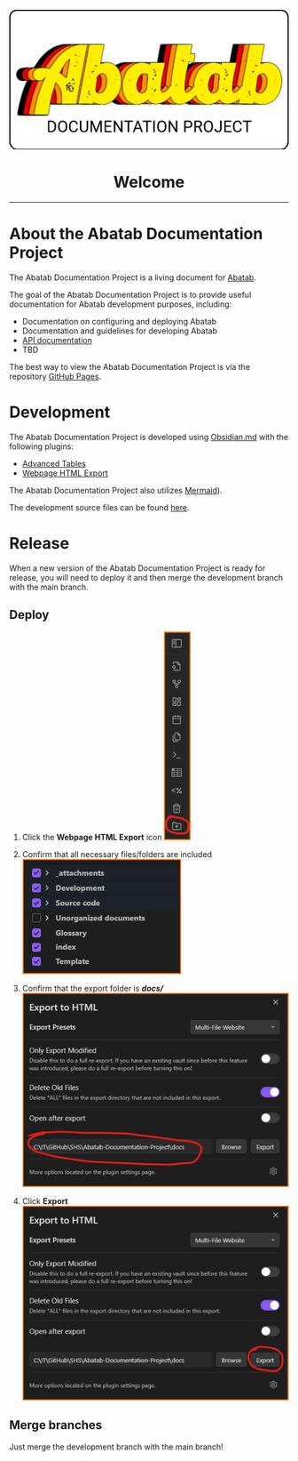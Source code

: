 <!-- This documentation is incomplete. -->

<div align="center">

![](_attachments/Logo/AbatabDocumentationProjectLogo.png)
	<h1>
		Welcome
	</h1>
</div>

***

# About the Abatab Documentation Project

The Abatab Documentation Project is a living document for [Abatab](https://github.com/spectrum-health-systems/Abatab).

The goal of the Abatab Documentation Project is to provide useful documentation for Abatab development purposes, including:

- Documentation on configuring and deploying Abatab
- Documentation and guidelines for developing Abatab
- [API documentation](https://spectrum-health-systems.github.io/Abatab/)
- TBD

The best way to view the Abatab Documentation Project is via the repository [GitHub Pages](https://spectrum-health-systems.github.io/Abatab-Documentation-Project/).

# Development

The Abatab Documentation Project is developed using [Obsidian.md](https://obsidian.md/) with the following plugins:

- [Advanced Tables](https://github.com/tgrosinger/advanced-tables-obsidian)
- [Webpage HTML Export](https://github.com/KosmosisDire/obsidian-webpage-export)

The Abatab Documentation Project also utilizes [Mermaid](https://mermaid.js.org/)).

The development source files can be found [here](https://github.com/spectrum-health-systems/Abatab-Documentation-Project/tree/development/Abatab%20Documentation).

# Release

When a new version of the Abatab Documentation Project is ready for release, you will need to deploy it and then merge the development branch with the main branch.

## Deploy

1. Click the **Webpage HTML Export** icon
![](_attachments/Documentation_Export/WebpageHTMLExport_01.png)

2. Confirm that all necessary files/folders are included
![](_attachments/Documentation_Export/WebpageHTMLExport_02.png)

3. Confirm that the export folder is ***docs/***
![](_attachments/Documentation_Export/WebpageHTMLExport_03.png)

4. Click **Export**
![](_attachments/Documentation_Export/WebpageHTMLExport_04.png)

## Merge branches

Just merge the development branch with the main branch!
